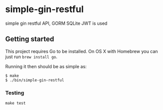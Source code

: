 # simple-gin-restful

simple gin restful API, GORM SQLite JWT is used

## Getting started

This project requires Go to be installed. On OS X with Homebrew you can just run `brew install go`.

Running it then should be as simple as:

```console
$ make
$ ./bin/simple-gin-restful
```

### Testing

``make test``